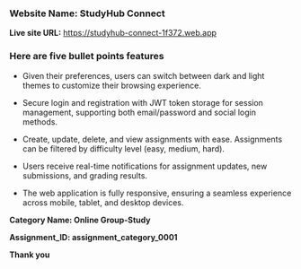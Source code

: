 ### Website Name: StudyHub Connect


**Live site URL:** https://studyhub-connect-1f372.web.app


### **Here are five bullet points features**

* Given their preferences, users can switch between dark and light themes to customize their browsing experience.


* Secure login and registration with JWT token storage for session management, supporting both email/password and social login methods.


* Create, update, delete, and view assignments with ease. Assignments can be filtered by difficulty level (easy, medium, hard).


* Users receive real-time notifications for assignment updates, new submissions, and grading results.


* The web application is fully responsive, ensuring a seamless experience across mobile, tablet, and desktop devices.


**Category Name: Online Group-Study**

**Assignment_ID: assignment_category_0001**

**Thank you**